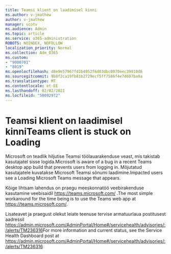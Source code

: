 ```yaml
---
title: Teamsi klient on laadimisel kinni
ms.author: v-jmathew
author: v-jmathew
manager: scotv
ms.audience: Admin
ms.topic: article
ms.service: o365-administration
ROBOTS: NOINDEX, NOFOLLOW
localization_priority: Normal
ms.collection: Adm_O365
ms.custom:
- "9000701"
- "8019"
ms.openlocfilehash: d8e9e57967fd1b4952f6d03dbc0070eec39910d6
ms.sourcegitcommit: 9b8f2ca19fb81b2729ecf5ff7586f4e7d607ba9a
ms.translationtype: MT
ms.contentlocale: et-EE
ms.lasthandoff: 02/02/2021
ms.locfileid: "50092972"
---
```

# <a name="teams-client-is-stuck-on-loading"></a><span data-ttu-id="bf187-102">Teamsi klient on laadimisel kinni</span><span class="sxs-lookup"><span data-stu-id="bf187-102">Teams client is stuck on Loading</span></span>

<span data-ttu-id="bf187-103">Microsoft on teadlik hiljutise Teamsi töölauarakenduse veast, mis takistab kasutajatel sisse logida.</span><span class="sxs-lookup"><span data-stu-id="bf187-103">Microsoft is aware of a bug in a recent Teams desktop app build that prevents users from logging in.</span></span> <span data-ttu-id="bf187-104">Mõjutatud kasutajatele kuvatakse Microsoft Teamsi sõnumi laadimine.</span><span class="sxs-lookup"><span data-stu-id="bf187-104">Impacted users see a Loading Microsoft Teams message that appears.</span></span>

<span data-ttu-id="bf187-105">Kõige lihtsam lahendus on praegu meeskonnatöö veebirakenduse kasutamine veebisaidil <https://teams.microsoft.com/> .</span><span class="sxs-lookup"><span data-stu-id="bf187-105">The most simple workaround for the time being is to use the Teams web app at <https://teams.microsoft.com/>.</span></span>

<span data-ttu-id="bf187-106">Lisateavet ja praegust olekut leiate teenuse tervise armatuurlaua postitusest aadressil <https://admin.microsoft.com/AdminPortal/Home#/servicehealth/advisories/:/alerts/TM236316></span><span class="sxs-lookup"><span data-stu-id="bf187-106">For more information and current status, see the Service Health Dashboard post at <https://admin.microsoft.com/AdminPortal/Home#/servicehealth/advisories/:/alerts/TM236316></span></span>
